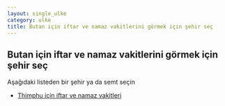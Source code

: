```yaml
---
layout: single_ulke
category: ulke
title: Butan için iftar ve namaz vakitlerini görmek için şehir seç
---
```



## Butan için iftar ve namaz vakitlerini görmek için şehir seç

Aşağıdaki listeden bir şehir ya da semt seçin


* [Thimphu için iftar ve namaz vakitleri](/sehir/Butan_Thimphu)
